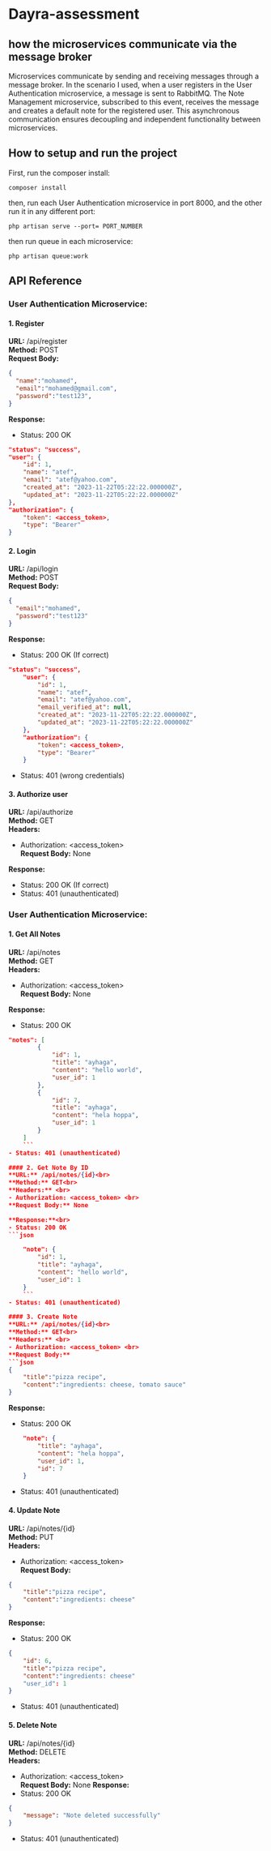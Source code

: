 # Dayra-assessment

## how the microservices communicate via the message broker

Microservices communicate by sending and receiving messages through a message broker. In the scenario I used, when a user registers in the User Authentication microservice, a message is sent to RabbitMQ. The Note Management microservice, subscribed to this event, receives the message and creates a default note for the registered user. This asynchronous communication ensures decoupling and independent functionality between microservices.

## How to setup and run the project
First, run the composer install:
```
composer install
```
then, run each User Authentication microservice in port 8000, and the other run it in any different port:
```
php artisan serve --port= PORT_NUMBER
```
then run queue in each microservice:
```
php artisan queue:work
```



## API Reference

### User Authentication Microservice:

#### 1. Register
**URL:** /api/register<br>
**Method:** POST<br>
**Request Body:**
```json
{
  "name":"mohamed",
  "email":"mohamed@gmail.com",
  "password":"test123",
}
```
**Response:**<br>
- Status: 200 OK
```json
"status": "success",
"user": {
    "id": 1,
    "name": "atef",
    "email": "atef@yahoo.com",
    "created_at": "2023-11-22T05:22:22.000000Z",
    "updated_at": "2023-11-22T05:22:22.000000Z"
},
"authorization": {
    "token": <access_token>,
    "type": "Bearer"
}
```


#### 2. Login
**URL:** /api/login<br>
**Method:** POST<br>
**Request Body:**
```json
{
  "email":"mohamed",
  "password":"test123"
}
```
**Response:**<br>
- Status: 200 OK (If correct)
```json
"status": "success",
    "user": {
        "id": 1,
        "name": "atef",
        "email": "atef@yahoo.com",
        "email_verified_at": null,
        "created_at": "2023-11-22T05:22:22.000000Z",
        "updated_at": "2023-11-22T05:22:22.000000Z"
    },
    "authorization": {
        "token": <access_token>,
        "type": "Bearer"
    }
```
- Status: 401 (wrong credentials)

#### 3. Authorize user
**URL:** /api/authorize<br>
**Method:** GET<br>
**Headers:** <br>
- Authorization: <access_token> <br>
**Request Body:** None

**Response:**<br>
- Status: 200 OK (If correct)
- Status: 401 (unauthenticated)


### User Authentication Microservice:

#### 1. Get All Notes
**URL:** /api/notes<br>
**Method:** GET<br>
**Headers:** <br>
- Authorization: <access_token> <br>
**Request Body:** None

**Response:**<br>
- Status: 200 OK
```json
"notes": [
        {
            "id": 1,
            "title": "ayhaga",
            "content": "hello world",
            "user_id": 1
        },
        {
            "id": 7,
            "title": "ayhaga",
            "content": "hela hoppa",
            "user_id": 1
        }
    ]
    ```
- Status: 401 (unauthenticated)

#### 2. Get Note By ID
**URL:** /api/notes/{id}<br>
**Method:** GET<br>
**Headers:** <br>
- Authorization: <access_token> <br>
**Request Body:** None

**Response:**<br>
- Status: 200 OK
```json

    "note": {
        "id": 1,
        "title": "ayhaga",
        "content": "hello world",
        "user_id": 1
    }
    ```
- Status: 401 (unauthenticated)

#### 3. Create Note
**URL:** /api/notes/{id}<br>
**Method:** GET<br>
**Headers:** <br>
- Authorization: <access_token> <br>
**Request Body:**
```json
{
    "title":"pizza recipe",
    "content":"ingredients: cheese, tomato sauce"
}
```
**Response:**<br>
- Status: 200 OK
```json
    "note": {
        "title": "ayhaga",
        "content": "hela hoppa",
        "user_id": 1,
        "id": 7
    }
```
- Status: 401 (unauthenticated)


#### 4. Update Note
**URL:** /api/notes/{id}<br>
**Method:** PUT<br>
**Headers:** <br>
- Authorization: <access_token> <br>
**Request Body:**
```json
{
    "title":"pizza recipe",
    "content":"ingredients: cheese"
}
```
**Response:**<br>
- Status: 200 OK
```json
{
    "id": 6,
    "title":"pizza recipe",
    "content":"ingredients: cheese"
    "user_id": 1
}
```
- Status: 401 (unauthenticated)


#### 5. Delete Note
**URL:** /api/notes/{id}<br>
**Method:** DELETE<br>
**Headers:** <br>
- Authorization: <access_token> <br>
**Request Body:** None
**Response:**<br>
- Status: 200 OK
```json
{
    "message": "Note deleted successfully"
}
```
- Status: 401 (unauthenticated)
